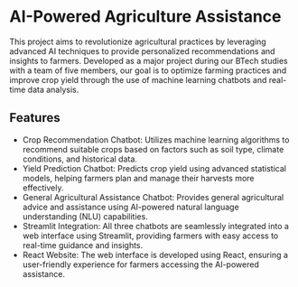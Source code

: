 # AI-Powered Agriculture Assistance
This project aims to revolutionize agricultural practices by leveraging advanced AI techniques to provide personalized recommendations and insights to farmers. Developed as a major project during our BTech studies with a team of five members, our goal is to optimize farming practices and improve crop yield through the use of machine learning chatbots and real-time data analysis.

## Features
- Crop Recommendation Chatbot: Utilizes machine learning algorithms to recommend suitable crops based on factors such as soil type, climate conditions, and historical data.
- Yield Prediction Chatbot: Predicts crop yield using advanced statistical models, helping farmers plan and manage their harvests more effectively.
- General Agricultural Assistance Chatbot: Provides general agricultural advice and assistance using AI-powered natural language understanding (NLU) capabilities.
- Streamlit Integration: All three chatbots are seamlessly integrated into a web interface using Streamlit, providing farmers with easy access to real-time guidance and insights.
- React Website: The web interface is developed using React, ensuring a user-friendly experience for farmers accessing the AI-powered assistance.

